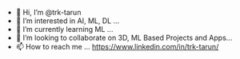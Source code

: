 - 👋 Hi, I’m @trk-tarun
- 👀 I’m interested in AI, ML, DL ...
- 🌱 I’m currently learning ML ...
- 💞️ I’m looking to collaborate on 3D, ML Based Projects and Apps...
- 📫 How to reach me ... https://www.linkedin.com/in/trk-tarun/

<!---
trk-tarun/trk-tarun is a ✨ special ✨ repository because its `README.md` (this file) appears on your GitHub profile.
You can click the Preview link to take a look at your changes.
--->
